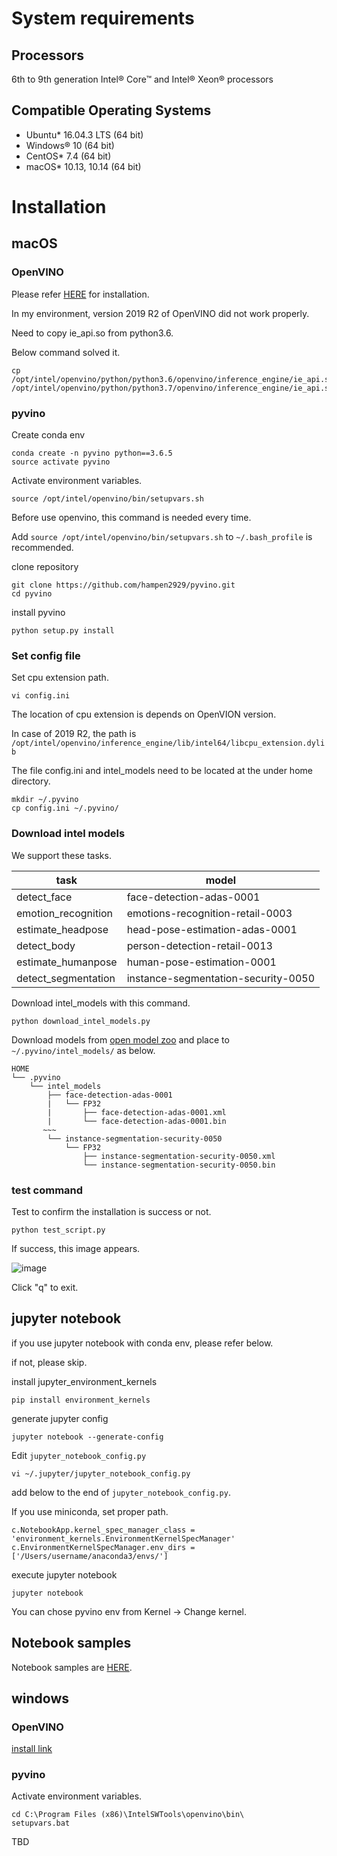# System requirements

## Processors
6th to 9th generation Intel® Core™ and Intel® Xeon® processors

## Compatible Operating Systems
- Ubuntu* 16.04.3 LTS (64 bit)
- Windows® 10 (64 bit)
- CentOS* 7.4 (64 bit)
- macOS* 10.13, 10.14 (64 bit)

# Installation

## macOS
### OpenVINO

Please refer [HERE](https://docs.openvinotoolkit.org/latest/_docs_install_guides_installing_openvino_macos.html) for installation.

In my environment, version 2019 R2 of OpenVINO did not work properly.

Need to copy ie_api.so from python3.6.

Below command solved it.

```
cp /opt/intel/openvino/python/python3.6/openvino/inference_engine/ie_api.so /opt/intel/openvino/python/python3.7/openvino/inference_engine/ie_api.so
```

### pyvino

Create conda env
```buildoutcfg
conda create -n pyvino python==3.6.5
source activate pyvino
```

Activate environment variables.

```buildoutcfg
source /opt/intel/openvino/bin/setupvars.sh
```

Before use openvino, this command is needed every time.

Add `source /opt/intel/openvino/bin/setupvars.sh` to `~/.bash_profile` is recommended.

clone repository
```buildoutcfg
git clone https://github.com/hampen2929/pyvino.git
cd pyvino
``` 

install pyvino
```buildoutcfg
python setup.py install
```

### Set config file
Set cpu extension path.
```buildoutcfg
vi config.ini
```
The location of cpu extension is depends on OpenVION version.

In case of 2019 R2, the path is `/opt/intel/openvino/inference_engine/lib/intel64/libcpu_extension.dylib`

The file config.ini and intel_models need to be located at the under home directory. 
```buildoutcfg
mkdir ~/.pyvino
cp config.ini ~/.pyvino/
```

### Download intel models

We support these tasks.

|task                    |model                                     |
|------------------------|------------------------------------|
|detect_face             |face-detection-adas-0001            |
|emotion_recognition     |emotions-recognition-retail-0003    |
|estimate_headpose       |head-pose-estimation-adas-0001      |
|detect_body             |person-detection-retail-0013        |
|estimate_humanpose      |human-pose-estimation-0001          |
|detect_segmentation     |instance-segmentation-security-0050 |


Download intel_models with this command.
```buildoutcfg
python download_intel_models.py
```

Download models from [open model zoo](https://download.01.org/opencv/2019/open_model_zoo/R2/20190716_170000_models_bin/)
and place to `~/.pyvino/intel_models/` as below.

```
HOME
└── .pyvino
    └── intel_models
        ├── face-detection-adas-0001
        |   └── FP32
        |       ├── face-detection-adas-0001.xml
        |       └── face-detection-adas-0001.bin
       ~~~
        └── instance-segmentation-security-0050
            └── FP32
                ├── instance-segmentation-security-0050.xml
                └── instance-segmentation-security-0050.bin
```

### test command
Test to confirm the installation is success or not.
```buildoutcfg
python test_script.py
```
If success, this image appears.

![image](https://user-images.githubusercontent.com/34574033/63309083-657c4400-c330-11e9-8b72-754ab8ba9cce.png)

Click "q" to exit.

## jupyter notebook
if you use jupyter notebook with conda env, please refer below.

if not, please skip.

install jupyter_environment_kernels
```buildoutcfg
pip install environment_kernels
```

generate jupyter config
```buildoutcfg
jupyter notebook --generate-config
```

Edit `jupyter_notebook_config.py`
```buildoutcfg
vi ~/.jupyter/jupyter_notebook_config.py
``` 
add below to the end of `jupyter_notebook_config.py`.

If you use miniconda, set proper path. 
```buildoutcfg
c.NotebookApp.kernel_spec_manager_class = 'environment_kernels.EnvironmentKernelSpecManager'
c.EnvironmentKernelSpecManager.env_dirs = ['/Users/username/anaconda3/envs/']
```

execute jupyter notebook
```buildoutcfg
jupyter notebook
```
You can chose pyvino env from Kernel -> Change kernel.

## Notebook samples
Notebook samples are [HERE](https://github.com/hampen2929/pyvino/blob/master/notebook/).


## windows
### OpenVINO
[install link](https://docs.openvinotoolkit.org/latest/_docs_install_guides_installing_openvino_windows.html)

### pyvino

Activate environment variables. 
```
cd C:\Program Files (x86)\IntelSWTools\openvino\bin\
setupvars.bat
```

TBD
